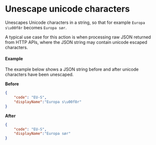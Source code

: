 # Unescape unicode characters

Unescapes Unicode characters in a string, so that for example `Europa s\u00f8r` becomes `Europa sør`.

A typical use case for this action is when processing raw JSON returned from HTTP APIs, where the JSON string may contain unicode escaped characters.

#### Example
The example below shows a JSON string before and after unicode characters have been unescaped.  

**Before**  
```json
{
    "code": "EU-S",
    "displayName":"Europa s\u00f8r"
}
```

**After**  
```json
{
    "code": "EU-S",
    "displayName":"Europa sør"
}
```